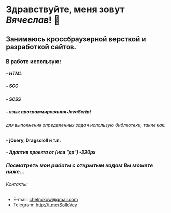 # Здравствуйте, меня зовут *Вячеслав*! 👋
## Занимаюсь кроссбраузерной версткой и разработкой сайтов.
### В работе использую: 
##### **- HTML**
##### **- SCC**
##### **- SCSS** 
##### - язык программирования **JavaScript** 
###### для выполнения определенных задач использую библиотеки, такие как:
#### - **jQuery, Dragscroll** и т.п.
##### - Адаптив проекта от (или "до") **-320px** 


### *Посмотреть мои работы с открытым кодом Вы можете ниже...*


###### Контакты:

* E-mail: chelnokow@gmail.com
* Telegram: http://t.me/SolloVey
